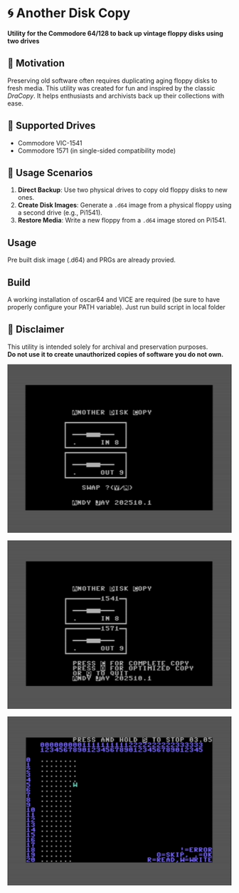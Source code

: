 # 🌀 Another Disk Copy  
**Utility for the Commodore 64/128 to back up vintage floppy disks using two drives**

## 🎯 Motivation  
Preserving old software often requires duplicating aging floppy disks to fresh media. This utility was created for fun and inspired by the classic *DraCopy*. It helps enthusiasts and archivists back up their collections with ease.

## 💾 Supported Drives  
- Commodore VIC-1541  
- Commodore 1571 (in single-sided compatibility mode)

## 🔧 Usage Scenarios  
1. **Direct Backup**: Use two physical drives to copy old floppy disks to new ones.  
2. **Create Disk Images**: Generate a `.d64` image from a physical floppy using a second drive (e.g., Pi1541).  
3. **Restore Media**: Write a new floppy from a `.d64` image stored on Pi1541.

## Usage
Pre built disk image (.d64) and PRGs are already provied.

## Build
A working installation of oscar64 and VICE are required (be sure to have properly configure your PATH variable).
Just run build script in local folder

## 🚫 Disclaimer  
This utility is intended solely for archival and preservation purposes.  
**Do not use it to create unauthorized copies of software you do not own.**

![Alt text](images/home.png)

![Alt text](images/screen2.png)

![Alt text](images/screen3.png)